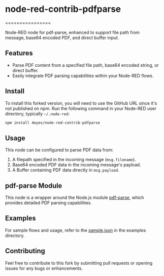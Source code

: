 # node-red-contrib-pdfparse
================

Node-RED node for pdf-parse, enhanced to support file path from message, base64 encoded PDF, and direct buffer input.

## Features

- Parse PDF content from a specified file path, base64 encoded string, or direct buffer.
- Easily integrate PDF parsing capabilities within your Node-RED flows.

## Install

To install this forked version, you will need to use the GitHub URL since it's not published on npm. Run the following command in your Node-RED user directory, typically `~/.node-red`:

```bash
npm install 4eyes/node-red-contrib-pdfparse
```

## Usage

This node can be configured to parse PDF data from:

1. A filepath specified in the incoming message (`msg.filename`).
2. Base64 encoded PDF data in the incoming message's payload.
3. A Buffer containing PDF data directly in `msg.payload`.

## pdf-parse Module

This node is a wrapper around the Node.js module [pdf-parse](https://www.npmjs.com/package/pdf-parse), which provides detailed PDF parsing capabilities.

## Examples

For sample flows and usage, refer to the [sample.json](examples/sample.json) in the examples directory.

## Contributing

Feel free to contribute to this fork by submitting pull requests or opening issues for any bugs or enhancements.
